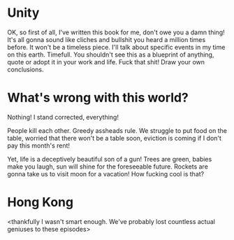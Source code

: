# Unity

OK, so first of all, I've written this book for me, don't owe you a damn thing!
It's all gonna sound like cliches and bullshit you heard a million times before.
It won't be a timeless piece. I'll talk about specific events in my time on this earth. Timefull.
You shouldn't see this as a blueprint of anything, quote or adopt it in your work and life.
Fuck that shit! Draw your own conclusions.

<proceeds to describe his life events and learnings>

# What's wrong with this world?

Nothing! I stand corrected, everything!

People kill each other. Greedy assheads rule. We struggle to put food on the table, worried that there won't be a table soon, eviction is coming if I don't pay this month's rent!

Yet, life is a deceptively beautiful son of a gun! Trees are green, babies make you laugh, sun will shine for the foreseeable future. Rockets are gonna take us to visit moon for a vacation! How fucking cool is that? 

# Hong Kong

<thankfully I wasn't smart enough. We've probably lost countless actual geniuses to these episodes>

